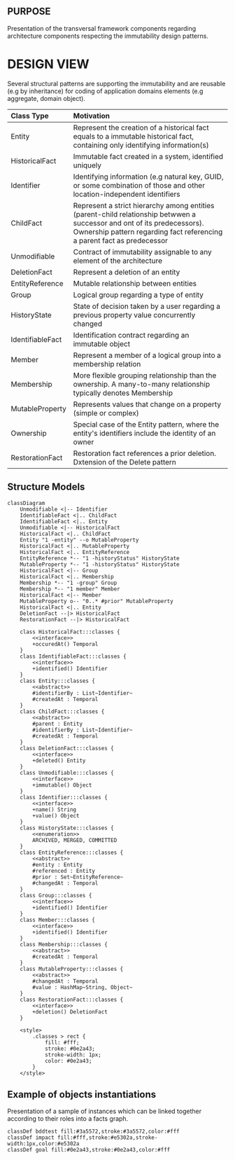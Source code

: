 ## PURPOSE
Presentation of the transversal framework components regarding architecture components respecting the immutability design patterns.

# DESIGN VIEW
Several structural patterns are supporting the immutability and are reusable (e.g by inheritance) for coding of application domains elements (e.g aggregate, domain object).

|Class Type|Motivation|
| :-- | :-- |
|Entity|Represent the creation of a historical fact equals to a immutable historical fact, containing only identifying information(s)|
|HistoricalFact|Immutable fact created in a system, identified uniquely|
|Identifier|Identifying information (e.g natural key, GUID, or some combination of those and other location-independent identifiers|
|ChildFact|Represent a strict hierarchy among entities (parent-child relationship betwwen a successor and ont of its predecessors). Ownership pattern regarding fact referencing a parent fact as predecessor|
|Unmodifiable|Contract of immutability assignable to any element of the architecture|
|DeletionFact|Represent a deletion of an entity|
|EntityReference|Mutable relationship between entities|
|Group|Logical group regarding a type of entity|
|HistoryState|State of decision taken by a user regarding a previous property value concurrently changed|
|IdentifiableFact|Identification contract regarding an immutable object|
|Member|Represent a member of a logical group into a membership relation|
|Membership|More flexible grouping relationship than the ownership. A many-to-many relationship typically denotes Membership|
|MutableProperty|Represents values that change on a property (simple or complex)|
|Ownership|Special case of the Entity pattern, where the entity's identifiers include the identity of an owner|
|RestorationFact|Restoration fact references a prior deletion. Dxtension of the Delete pattern|

## Structure Models

```mermaid
classDiagram
    Unmodifiable <|-- Identifier
    IdentifiableFact <|.. ChildFact
    IdentifiableFact <|.. Entity
    Unmodifiable <|-- HistoricalFact
    HistoricalFact <|.. ChildFact
    Entity "1 -entity" --o MutableProperty
    HistoricalFact <|.. MutableProperty
    HistoricalFact <|.. EntityReference
    EntityReference *-- "1 -historyStatus" HistoryState
    MutableProperty *-- "1 -historyStatus" HistoryState
    HistoricalFact <|-- Group
    HistoricalFact <|.. Membership
    Membership *-- "1 -group" Group
    Membership *-- "1 member" Member
    HistoricalFact <|-- Member
    MutableProperty o-- "0..* #prior" MutableProperty
    HistoricalFact <|.. Entity
    DeletionFact --|> HistoricalFact
    RestorationFact --|> HistoricalFact

    class HistoricalFact:::classes {
        <<interface>>
        +occuredAt() Temporal
    }
    class IdentifiableFact:::classes {
        <<interface>>
        +identified() Identifier
    }
    class Entity:::classes {
        <<abstract>>
        #identifierBy : List~Identifier~
        #createdAt : Temporal
    }
    class ChildFact:::classes {
        <<abstract>>
        #parent : Entity
        #identifierBy : List~Identifier~
        #createdAt : Temporal
    }
    class DeletionFact:::classes {
        <<interface>>
        +deleted() Entity
    }
    class Unmodifiable:::classes {
        <<interface>>
        +immutable() Object
    }
    class Identifier:::classes {
        <<interface>>
        +name() String
        +value() Object
    }
    class HistoryState:::classes {
        <<enumeration>>
        ARCHIVED, MERGED, COMMITTED
    }
    class EntityReference:::classes {
        <<abstract>>
        #entity : Entity
        #referenced : Entity
        #prior : Set~EntityReference~
        #changedAt : Temporal
    }
    class Group:::classes {
        <<interface>>
        +identified() Identifier
    }
    class Member:::classes {
        <<interface>>
        +identified() Identifier
    }
    class Membership:::classes {
        <<abstract>>
        #createdAt : Temporal
    }
    class MutableProperty:::classes {
        <<abstract>>
        #changedAt : Temporal
        #value : HashMap~String, Object~
    }
    class RestorationFact:::classes {
        <<interface>>
        +deletion() DeletionFact
    }

    <style>
        .classes > rect {
            fill: #fff;
            stroke: #0e2a43;
            stroke-width: 1px;
            color: #0e2a43;
        }
    </style>

```

## Example of objects instantiations
Presentation of a sample of instances which can be linked together according to their roles into a facts graph.


    classDef bddtest fill:#3a5572,stroke:#3a5572,color:#fff
	classDef impact fill:#fff,stroke:#e5302a,stroke-width:1px,color:#e5302a
	classDef goal fill:#0e2a43,stroke:#0e2a43,color:#fff
